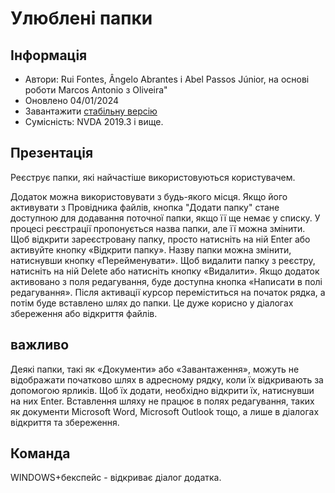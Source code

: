 # Улюблені папки


## Інформація
* Автори: Rui Fontes, Ângelo Abrantes і Abel Passos Júnior, на основі роботи Marcos Antonio з Oliveira"
* Оновлено 04/01/2024
* Завантажити [стабільну версію][1]
* Сумісність: NVDA 2019.3 і вище.


## Презентація
Реєструє папки, які найчастіше використовуються користувачем.

Додаток можна використовувати з будь-якого місця.
Якщо його активувати з Провідника файлів, кнопка "Додати папку" стане доступною для додавання поточної папки, якщо її ще немає у списку.
У процесі реєстрації пропонується назва папки, але її можна змінити.
Щоб відкрити зареєстровану папку, просто натисніть на ній Enter або активуйте кнопку «Відкрити папку».
Назву папки можна змінити, натиснувши кнопку «Перейменувати».
Щоб видалити папку з реєстру, натисніть на ній Delete або натисніть кнопку «Видалити».
Якщо додаток активовано з поля редагування, буде доступна кнопка «Написати в полі редагування».
Після активації курсор переміститься на початок рядка, а потім буде вставлено шлях до папки.
Це дуже корисно у діалогах збереження або відкриття файлів.


## важливо
Деякі папки, такі як «Документи» або «Завантаження», можуть не відображати початково шлях в адресному рядку, коли їх відкривають за допомогою ярликів.
Щоб їх додати, необхідно відкрити їх, натиснувши на них Enter.
Вставлення шляху не працює в полях редагування, таких як документи Microsoft Word, Microsoft Outlook тощо, а лише в діалогах відкриття та збереження.


## Команда
WINDOWS+бекспейс - відкриває діалог додатка.

[1]: https://github.com/ruifontes/favoriteFolders/releases/download/2024.01.04/favoriteFolders-2024.01.04.nvda-addon
